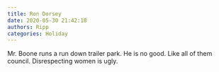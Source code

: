 ```yaml
---
title: Ron Dorsey
date: 2020-05-30 21:42:18
authors: Ripp
categories: Holiday
---
```


 Mr. Boone runs a run down trailer park. He is no good. Like all of them council. Disrespecting women is ugly.